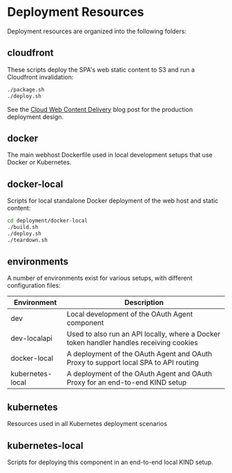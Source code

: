# Deployment Resources

Deployment resources are organized into the following folders:

## cloudfront

These scripts deploy the SPA's web static content to S3 and run a Cloudfront invalidation:

```bash
./package.sh
./deploy.sh
```

See the [Cloud Web Content Delivery](https://authguidance.com/2018/12/02/spa-content-deployment/) blog post for the production deployment design.

## docker

The main webhost Dockerfile used in local development setups that use Docker or Kubernetes.

## docker-local

Scripts for local standalone Docker deployment of the web host and static content:

```bash
cd deployment/docker-local
./build.sh
./deploy.sh
./teardown.sh
```

## environments

A number of environments exist for various setups, with different configuration files:

| Environment | Description |
| ----------- | ----------- |
| dev | Local development of the OAuth Agent component |
| dev-localapi | Used to also run an API locally, where a Docker token handler handles receiving cookies |
| docker-local | A deployment of the OAuth Agent and OAuth Proxy to support local SPA to API routing |
| kubernetes-local | A deployment of the OAuth Agent and OAuth Proxy for an end-to-end KIND setup |

## kubernetes

Resources used in all Kubernetes deployment scenarios

## kubernetes-local

Scripts for deploying this component in an end-to-end local KIND setup.
